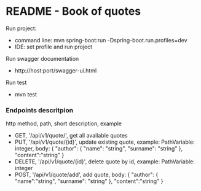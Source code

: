 # README - Book of quotes #

Run project:
* command line: mvn spring-boot:run -Dspring-boot.run.profiles=dev
* IDE: set profile and run project

Run swagger documentation
* http://host:port/swagger-ui.html

Run test
* mvn test

### Endpoints descritpion ###
http method, path, short description, example
* GET, '/api/v1/quote/', get all available quotes
* PUT, '/api/v1/quote/{id}', update existing quote, 
            example: PathVariable: integer,
                    body: {
                              "author": {
                                  "name": "string",
                                  "surname": "string"
                              },
                              "content":"string"
                          }
* DELETE, '/api/v1/quote/{id}', delete quote by id,
            example: PathVariable: integer
* POST, '/api/v1/quote/add', add quote,
            body: {
                      "author": {
                          "name":"string",
                          "surname": "string"
                      },
                      "content":"string"
                  }